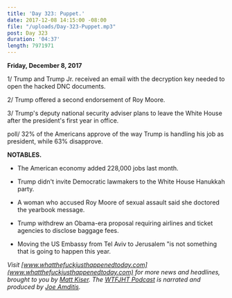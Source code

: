 ```yaml
---
title: 'Day 323: Puppet.'
date: 2017-12-08 14:15:00 -08:00
file: "/uploads/Day-323-Puppet.mp3"
post: Day 323
duration: '04:37'
length: 7971971
---
```


**Friday, December 8, 2017**

1/ Trump and Trump Jr. received an email with the decryption key needed to open the hacked DNC documents.

2/ Trump offered a second endorsement of Roy Moore.

3/ Trump's deputy national security adviser plans to leave the White House after the president's first year in office.

poll/ 32% of the Americans approve of the way Trump is handling his job as president, while 63% disapprove.

**NOTABLES.**

* The American economy added 228,000 jobs last month.

* Trump didn't invite Democratic lawmakers to the White House Hanukkah party.

* A woman who accused Roy Moore of sexual assault said she doctored the yearbook message.

* Trump withdrew an Obama-era proposal requiring airlines and ticket agencies to disclose baggage fees.

* Moving the US Embassy from Tel Aviv to Jerusalem "is not something that is going to happen this year.

*Visit [www.whatthefuckjusthappenedtoday.com](www.whatthefuckjusthappenedtoday.com) for more news and headlines, brought to you by [Matt Kiser](https://twitter.com/Matt_Kiser). The [WTFJHT Podcast](https://whatthefuckjusthappenedtoday.com/podcasts/) is narrated and produced by [Joe Amditis](https://twitter.com/jsamditis).*